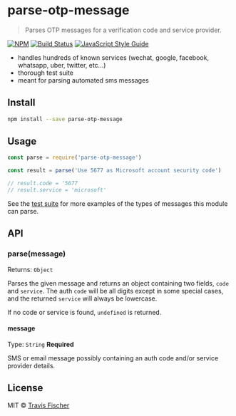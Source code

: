 # parse-otp-message

> Parses OTP messages for a verification code and service provider.

[![NPM](https://img.shields.io/npm/v/parse-otp-message.svg)](https://www.npmjs.com/package/parse-otp-message) [![Build Status](https://travis-ci.com/transitive-bullshit/parse-otp-message.svg?branch=master)](https://travis-ci.com/transitive-bullshit/parse-otp-message) [![JavaScript Style Guide](https://img.shields.io/badge/code_style-standard-brightgreen.svg)](https://standardjs.com)

- handles hundreds of known services (wechat, google, facebook, whatsapp, uber, twitter, etc...)
- thorough test suite
- meant for parsing automated sms messages


## Install

```bash
npm install --save parse-otp-message
```


## Usage

```js
const parse = require('parse-otp-message')

const result = parse('Use 5677 as Microsoft account security code')

// result.code = '5677
// result.service = 'microsoft'
```

See the [test suite](https://github.com/transitive-bullshit/parse-otp-message/tree/master/test/index.js) for more examples of the types of messages this module can parse.


## API

### parse(message)

Returns: `Object`

Parses the given message and returns an object containing two fields, `code` and `service`. The auth `code` will be all digits except in some special cases, and the returned `service` will always be lowercase.

If no code or service is found, `undefined` is returned.

#### message

Type: `String`
**Required**

SMS or email message possibly containing an auth code and/or service provider details.


## License

MIT © [Travis Fischer](https://github.com/transitive-bullshit)

